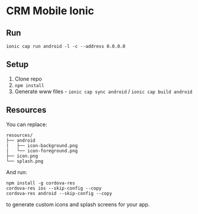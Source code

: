 # CRM Mobile Ionic

## Run
``ionic cap run android -l -c --address 0.0.0.0``

## Setup
1. Clone repo
2. `npm install`
3. Generate www files - `ionic cap sync android` / `ionic cap build android`

## Resources
You can replace:
```
resources/
├── android
|   ├── icon-background.png
|   └── icon-foreground.png
├── icon.png
└── splash.png
```
And run:
```
npm install -g cordova-res
cordova-res ios --skip-config --copy
cordova-res android --skip-config --copy
```
to generate custom icons and splash screens for your
app.